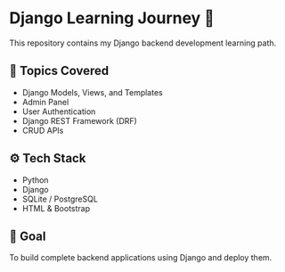 # Django Learning Journey 🐍

This repository contains my Django backend development learning path.

## 📌 Topics Covered
- Django Models, Views, and Templates
- Admin Panel
- User Authentication
- Django REST Framework (DRF)
- CRUD APIs

## ⚙ Tech Stack
- Python
- Django
- SQLite / PostgreSQL
- HTML & Bootstrap

## 🎯 Goal
To build complete backend applications using Django and deploy them.
